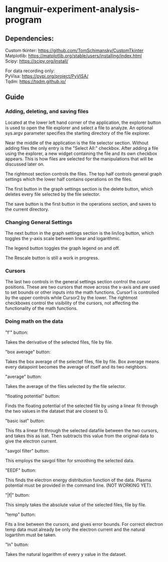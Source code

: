 # langmuir-experiment-analysis-program

## Dependencies:

Custom tkinter: https://github.com/TomSchimansky/CustomTkinter  
Matplotlib: https://matplotlib.org/stable/users/installing/index.html  
Scipy: https://scipy.org/install/  

For data recording only:  
PyVisa: https://pypi.org/project/PyVISA/  
Tqdm: https://tqdm.github.io/  

## Guide

### Adding, deleting, and saving files

Located at the lower left hand corner of the application, the explorer button is used to open the file explorer and select a file to analyze. An optional sys.argv parameter specifies the starting directory of the file explorer.

Near the middle of the application is the file selector section. Without adding files the only entry is the "Select All:" checkbox. After adding a file using the explorer, a new widget containing the file and its own checkbox appears. This is how files are selected for the manipulations that will be discussed later on.

The rightmost section controls the files. The top half controls general graph settings which the lower half contains operations on the files.

The first button in the graph settings section is the delete button, which deletes every file selected by the file selector.

The save button is the first button in the operations section, and saves to the current directory.


### Changing General Settings

The next button in the graph settings section is the lin/log button, which toggles the y-axis scale between linear and logarithmic.

The legend button toggles the graph legend on and off.

The Rescale button is still a work in progress.


### Cursors

The last two controls in the general settings section control the cursor positions. These are two cursors that move across the x-axis and are used to set bounds or other inputs into the math functions. Cursor1 is controlled by the upper controls while Cursor2 by the lower. The rightmost checkboxes control the visibility of the cursors, not affecting the functionality of the math functions.


### Doing math on the data

"f'" button:

Takes the derivative of the selected files, file by file.

"box average" button:

Takes the box average of the selectef files, file by file.
Box average means every datapoint becomes the average of itself and its two neighbors.

"average" button:
 
Takes the average of the files selected by the file selector.

"floating potential" button:

Finds the floating potential of the selected file by using a linear fit through the two values in the dataset that are closest to 0.

"basic isat" button:

This fits a linear fit through the selected datafile between the two cursors, and takes this as isat. Then subtracts this value from the original data to give the electron current.

"savgol filter" button:

This employs the savgol filter for smoothing the selected data.

"EEDF" button:

This finds the electron energy distribution function of the data. Plasma potential must be provided in the command line. (NOT WORKING YET).

"|f|" button:

This simply takes the absolute value of the selected files, file by file.

"temp" button:

Fits a line between the cursors, and gives error bounds. For correct electron temp data must already be only the electron current and the natural logartihm must be taken.

"ln" button:

Takes the natural logarithm of every y value in the dataset.
